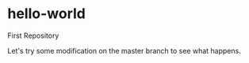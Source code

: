 # hello-world
First Repository

Let's try some modification on the master branch to see what happens.
